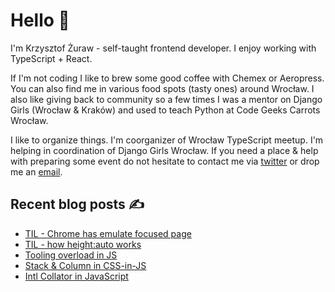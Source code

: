 # Hello 👋

I'm Krzysztof Żuraw - self-taught frontend developer. I enjoy working with TypeScript + React.

If I'm not coding I like to brew some good coffee with Chemex or Aeropress. You can also find me in
various food spots (tasty ones) around Wrocław. I also like giving back to community so a few times
I was a mentor on Django Girls (Wrocław & Kraków) and used to teach Python at Code Geeks Carrots Wrocław.

I like to organize things. I'm coorganizer of Wrocław TypeScript meetup.
I'm helping in coordination of Django Girls Wrocław.
If you need a place & help with preparing some event do not hesitate to contact me via
[twitter](https://twitter.com/krzysztof_zuraw) or drop me an [email]().

## Recent blog posts ✍️

<!-- FEED-START -->

- [TIL - Chrome has emulate focused page](https://krzysztofzuraw.com/blog/2020/chrome-emulate-focused-page)
- [TIL - how height:auto works](https://krzysztofzuraw.com/blog/2020/height-auto)
- [Tooling overload in JS](https://krzysztofzuraw.com/blog/2020/tooling-overload-js)
- [Stack & Column in CSS-in-JS](https://krzysztofzuraw.com/blog/2020/stack-column-css-in-js)
- [Intl Collator in JavaScript](https://krzysztofzuraw.com/blog/2020/js-intl-collator)
<!-- FEED-END -->
